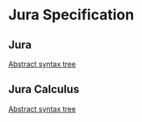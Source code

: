 # Jura Specification

## Jura

[Abstract syntax tree](Jura.Jura.Lang.Jura.html)

## Jura Calculus

[Abstract syntax tree](Jura.JuraCalculus.Lang.JuraCalculus.html)
